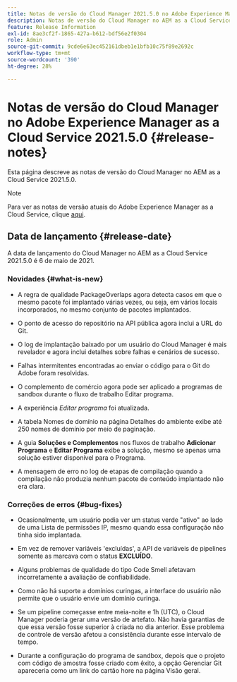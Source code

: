 ```yaml
---
title: Notas de versão do Cloud Manager 2021.5.0 no Adobe Experience Manager as a Cloud Service
description: Notas de versão do Cloud Manager no AEM as a Cloud Service 2021.5.0
feature: Release Information
exl-id: 8ae3cf2f-1865-427a-b612-bdf56e2f0304
role: Admin
source-git-commit: 9cde6e63ec452161dbeb1e1bfb10c75f89e2692c
workflow-type: tm+mt
source-wordcount: '390'
ht-degree: 28%

---
```


# Notas de versão do Cloud Manager no Adobe Experience Manager as a Cloud Service 2021.5.0 {#release-notes}

Esta página descreve as notas de versão do Cloud Manager no AEM as a Cloud Service 2021.5.0.

>[!NOTE]
>Para ver as notas de versão atuais do Adobe Experience Manager as a Cloud Service, clique [aqui](https://experienceleague.adobe.com/pt-br/docs/experience-manager-cloud-service/content/release-notes/release-notes/release-notes-current).

## Data de lançamento {#release-date}

A data de lançamento do Cloud Manager no AEM as a Cloud Service 2021.5.0 é 6 de maio de 2021.

### Novidades {#what-is-new}

* A regra de qualidade PackageOverlaps agora detecta casos em que o mesmo pacote foi implantado várias vezes, ou seja, em vários locais incorporados, no mesmo conjunto de pacotes implantados.

* O ponto de acesso do repositório na API pública agora inclui a URL do Git.

* O log de implantação baixado por um usuário do Cloud Manager é mais revelador e agora inclui detalhes sobre falhas e cenários de sucesso.

* Falhas intermitentes encontradas ao enviar o código para o Git do Adobe foram resolvidas.

* O complemento de comércio agora pode ser aplicado a programas de sandbox durante o fluxo de trabalho Editar programa.

* A experiência *Editar programa* foi atualizada.

* A tabela Nomes de domínio na página Detalhes do ambiente exibe até 250 nomes de domínio por meio de paginação.

* A guia **Soluções e Complementos** nos fluxos de trabalho **Adicionar Programa** e **Editar Programa** exibe a solução, mesmo se apenas uma solução estiver disponível para o Programa.

* A mensagem de erro no log de etapas de compilação quando a compilação não produzia nenhum pacote de conteúdo implantado não era clara.

### Correções de erros {#bug-fixes}

* Ocasionalmente, um usuário podia ver um status verde &quot;ativo&quot; ao lado de uma Lista de permissões IP, mesmo quando essa configuração não tinha sido implantada.

* Em vez de remover variáveis &#39;excluídas&#39;, a API de variáveis de pipelines somente as marcava com o status **EXCLUÍDO**.

* Alguns problemas de qualidade do tipo Code Smell afetavam incorretamente a avaliação de confiabilidade.

* Como não há suporte a domínios curingas, a interface do usuário não permite que o usuário envie um domínio curinga.

* Se um pipeline começasse entre meia-noite e 1h (UTC), o Cloud Manager poderia gerar uma versão de artefato. Não havia garantias de que essa versão fosse superior à criada no dia anterior. Esse problema de controle de versão afetou a consistência durante esse intervalo de tempo.

* Durante a configuração do programa de sandbox, depois que o projeto com código de amostra fosse criado com êxito, a opção Gerenciar Git apareceria como um link do cartão hore na página Visão geral.
